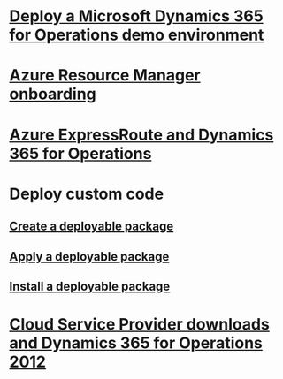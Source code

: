 # [Deploy a Microsoft Dynamics 365 for Operations demo environment](deploy-demo-environment.md)
# [Azure Resource Manager onboarding](arm-onboarding.md)
# [Azure ExpressRoute and Dynamics 365 for Operations](expressroute.md)

# Deploy custom code
## [Create a deployable package](create-apply-deployable-package.md)
## [Apply a deployable package](apply-deployable-package-system.md)
## [Install a deployable package](install-deployable-package.md)

# [Cloud Service Provider downloads and Dynamics 365 for Operations 2012](csp-download-customersource.md)
